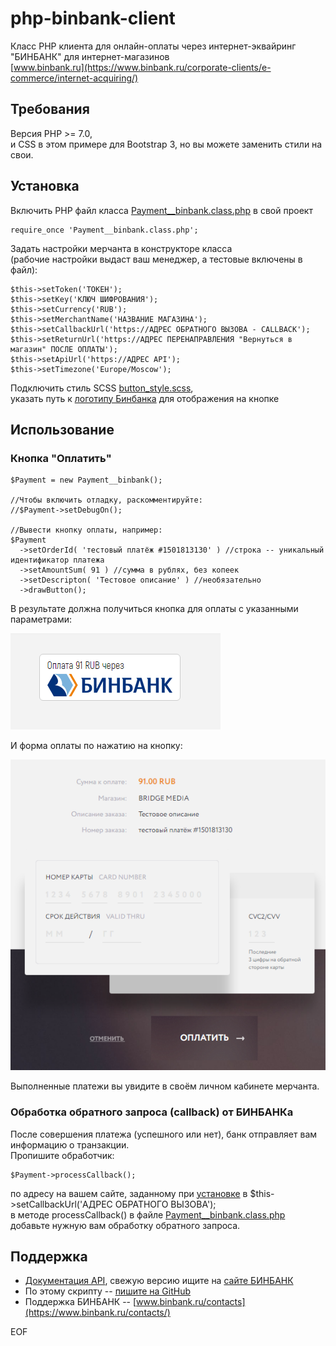 # php-binbank-client
Класс PHP клиента для онлайн-оплаты через интернет-эквайринг "БИНБАНК" для интернет-магазинов  
[www.binbank.ru](https://www.binbank.ru/corporate-clients/e-commerce/internet-acquiring/)
  
  
## Требования
Версия PHP >= 7.0,  
и CSS в этом примере для Bootstrap 3, но вы можете заменить стили на свои.

## Установка
Включить PHP файл класса [Payment__binbank.class.php](/Payment__binbank.class.php) в свой проект
```
require_once 'Payment__binbank.class.php';
```
Задать настройки мерчанта в конструкторе класса  
(рабочие настройки выдаст ваш менеджер, а тестовые включены в файл):
```
$this->setToken('ТОКЕН');
$this->setKey('КЛЮЧ ШИФРОВАНИЯ');
$this->setCurrency('RUB');
$this->setMerchantName('НАЗВАНИЕ МАГАЗИНА');
$this->setCallbackUrl('https://АДРЕС ОБРАТНОГО ВЫЗОВА - CALLBACK');
$this->setReturnUrl('https://АДРЕС ПЕРЕНАПРАВЛЕНИЯ "Вернуться в магазин" ПОСЛЕ ОПЛАТЫ');
$this->setApiUrl('https://АДРЕС API');
$this->setTimezone('Europe/Moscow');
```
Подключить стиль SCSS [button_style.scss](/button_style.scss),  
указать путь к [логотипу Бинбанка](/binbank_lil_logo.png) для отображения на кнопке

## Использование
### Кнопка "Оплатить"
```
$Payment = new Payment__binbank();

//Чтобы включить отладку, раскомментируйте:
//$Payment->setDebugOn();

//Вывести кнопку оплаты, например:
$Payment
  ->setOrderId( 'тестовый платёж #1501813130' ) //строка -- уникальный идентификатор платежа
  ->setAmountSum( 91 ) //сумма в рублях, без копеек
  ->setDescripton( 'Тестовое описание' ) //необязательно
  ->drawButton();
```
В результате должна получиться кнопка для оплаты с указанными параметрами:

![Screenshot](/screenshot.png)
  
И форма оплаты по нажатию на кнопку:

![Screenshot2](/screenshot2.png)
  
Выполненные платежи вы увидите в своём личном кабинете мерчанта.

### Обработка обратного запроса (callback) от БИНБАНКа
После совершения платежа (успешного или нет), банк отправляет вам информацию о транзакции.  
Пропишите обработчик:
```
$Payment->processCallback();
```
по адресу на вашем сайте, заданному при [установке](#Установка) в $this->setCallbackUrl('АДРЕС ОБРАТНОГО ВЫЗОВА');  
в методе processCallback() в файле [Payment__binbank.class.php](/Payment__binbank.class.php) добавьте нужную вам обработку обратного запроса.

## Поддержка
* [Документация API](/OWS-MdmPayWebAPI1.2-110417-1700-64.pdf), свежую версию ищите на [сайте БИНБАНК](https://www.binbank.ru/corporate-clients/e-commerce/internet-acquiring/#b1v4)  
* По этому скрипту -- [пишите на GitHub](https://github.com/bridgemedia/php-binbank-client/issues)  
* Поддержка БИНБАНК -- [www.binbank.ru/contacts](https://www.binbank.ru/contacts/)
  
    
      
        
          
EOF
